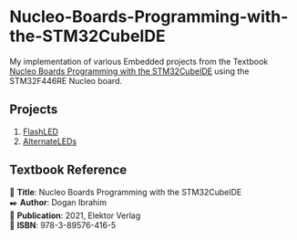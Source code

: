 # Nucleo-Boards-Programming-with-the-STM32CubeIDE
My implementation of various Embedded projects from the Textbook [Nucleo Boards Programming with the STM32CubeIDE](https://www.elektor.com/products/nucleo-boards-programming-with-the-stm32cubeide?srsltid=AfmBOopy0VCHOpf34zZhzW0he9nC_en6KQMza8G_uELPcxqxuh2-SbFN) using the STM32F446RE Nucleo board.

## Projects
1. [FlashLED](./FlashLED/)
2. [AlternateLEDs](./AlternateLEDs/)

## Textbook Reference  
📖 **Title**: Nucleo Boards Programming with the STM32CubeIDE  
✒️ **Author**: Dogan Ibrahim  
📅 **Publication**: 2021, Elektor Verlag  
📘 **ISBN**: 978-3-89576-416-5
